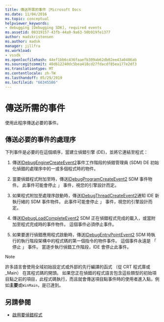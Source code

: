 ```yaml
---
title: 傳送所需的事件 |Microsoft Docs
ms.date: 11/04/2016
ms.topic: conceptual
helpviewer_keywords:
- debugging [Debugging SDK], required events
ms.assetid: 08319157-43fb-44a9-9a63-50b919fe1377
author: madskristensen
ms.author: madsk
manager: jillfra
ms.workload:
- vssdk
ms.openlocfilehash: 44ef1bb6c436faaefb309ab62db02ee43a0486ab
ms.sourcegitcommit: 40d612240dc5bea418cd27fdacdf85ea177e2df3
ms.translationtype: MT
ms.contentlocale: zh-TW
ms.lasthandoff: 05/29/2019
ms.locfileid: "66345586"
---
```

# <a name="send-the-required-events"></a>傳送所需的事件
使用此程序傳送必要的事件。

## <a name="process-for-sending-required-events"></a>傳送必要的事件的處理序
 下列事件是必要的在這個順序，當建立偵錯引擎 (DE)，並將它連結至程式：

1. 傳送[IDebugEngineCreateEvent2](../../extensibility/debugger/reference/idebugenginecreateevent2.md)事件工作階段的偵錯管理員 (SDM) DE 初始化偵錯的處理序中的一或多個程式時的物件。

2. 當要偵錯程式附加至時，傳送[IDebugProgramCreateEvent2](../../extensibility/debugger/reference/idebugprogramcreateevent2.md) SDM 事件物件。 此事件可能會停止 」 事件，視您的引擎設計而定。

3. 如果程式附加至處理序啟動時，傳送[IDebugThreadCreateEvent2](../../extensibility/debugger/reference/idebugthreadcreateevent2.md)通知 IDE 新執行緒的 SDM 事件物件。 此事件可能會停止 」 事件，視您的引擎設計而定。

4. 傳送[IDebugLoadCompleteEvent2](../../extensibility/debugger/reference/idebugloadcompleteevent2.md) SDM 正在偵錯程式完成的載入，或當附加至程式完成時的事件物件。 這個事件必須停止事件。

5. 如果要進行偵錯應用程式啟動時，傳送[IDebugEntryPointEvent2](../../extensibility/debugger/reference/idebugentrypointevent2.md) SDM 時執行的執行階段架構中的程式碼的第一個指令的物件事件。 這個事件永遠是 「 停止 」 事件。 當逐步執行偵錯工作階段，IDE 會停止此事件。

> [!NOTE]
> 許多語言會使用全域初始設定式或外部的先行編譯的函式 （從 CRT 程式庫或 _Main） 在其程式碼的開頭。 如果您正在偵錯的程式語言包含這些類型的初始項目點之前的項目，此程式碼執行，而且就會傳送項目點事件時的使用者進入點，例如**主要**或`WinMain`，是已達到。

## <a name="see-also"></a>另請參閱
- [啟用要偵錯程式](../../extensibility/debugger/enabling-a-program-to-be-debugged.md)
